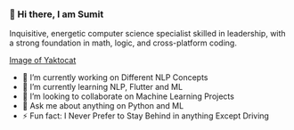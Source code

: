 ### 👋 Hi there, I am Sumit  

Inquisitive, energetic computer science specialist skilled in leadership, with a strong foundation in math, logic, and cross-platform coding.

<!--
**sumitkhamar2260/sumitkhamar2260** is a ✨ _special_ ✨ repository because its `README.md` (this file) appears on your GitHub profile.

Here are some ideas to get you started:
-->
[Image of Yaktocat](https://media-exp1.licdn.com/dms/image/C4D0BAQGyOWvr4W0Pow/company-logo_200_200/0?e=2159024400&v=beta&t=itrwplyUUwPAVxqxN8THySQds9p401UaOtZIurSBVnA)


- 🔭 I’m currently working on Different NLP Concepts
- 🌱 I’m currently learning NLP, Flutter and ML
- 👯 I’m looking to collaborate on Machine Learning Projects
- 💬 Ask me about anything on Python and ML
- ⚡ Fun fact: I Never Prefer to Stay Behind in anything Except Driving


